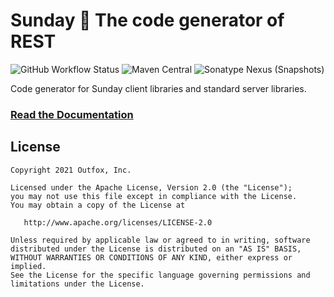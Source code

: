 Sunday 🙏 The code generator of REST
===

![GitHub Workflow Status](https://img.shields.io/github/workflow/status/outfoxx/sunday-generator/CI)
![Maven Central](https://img.shields.io/maven-central/v/io.outfoxx.sunday/generator.svg)
![Sonatype Nexus (Snapshots)](https://img.shields.io/nexus/s/https/oss.sonatype.org/io.outfoxx.sunday/generator.svg)

Code generator for Sunday client libraries and standard server libraries.

### [Read the Documentation](https://outfoxx.github.io/sunday)


License
-------

    Copyright 2021 Outfox, Inc.

    Licensed under the Apache License, Version 2.0 (the "License");
    you may not use this file except in compliance with the License.
    You may obtain a copy of the License at

       http://www.apache.org/licenses/LICENSE-2.0

    Unless required by applicable law or agreed to in writing, software
    distributed under the License is distributed on an "AS IS" BASIS,
    WITHOUT WARRANTIES OR CONDITIONS OF ANY KIND, either express or implied.
    See the License for the specific language governing permissions and
    limitations under the License.
